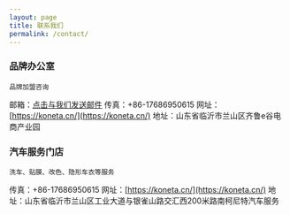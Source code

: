 ```yaml
---
layout: page
title: 联系我们
permalink: /contact/
---
```


### 品牌办公室
`品牌加盟咨询`

邮箱：[点击与我们发送邮件](mailto:{{site.email}})
传真：+86-17686950615
网址：[https://koneta.cn/](https://koneta.cn/)
地址：山东省临沂市兰山区齐鲁e谷电商产业园

### 汽车服务门店
`洗车、贴膜、改色、隐形车衣等服务`

传真：+86-17686950615
网址：[https://koneta.cn/](https://koneta.cn/)
地址：山东省临沂市兰山区工业大道与银雀山路交汇西200米路南柯尼特汽车服务


